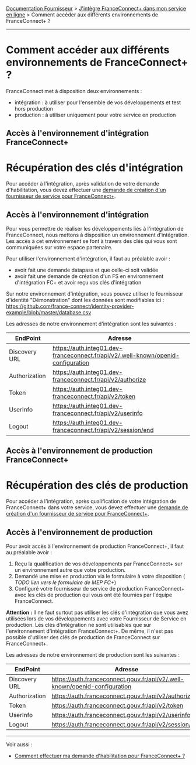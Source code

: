 [Documentation Fournisseur](../README.md) > [J'intègre FranceConnect+ dans mon service en ligne](../README.md#jintègre-franceconnect-dans-mon-service-en-ligne) > Comment accéder aux différents environnements de FranceConnect+ ?

---

# Comment accéder aux différents environnements de FranceConnect+ ?

FranceConnect met à disposition deux environnements : 

- intégration : à utiliser pour l'ensemble de vos développements et test hors production
- production : à utiliser uniquement pour votre service en production


## Accès à l'environnement d'intégration FranceConnect+

# Récupération des clés d'intégration

Pour accéder à l'intégration, après validation de votre demande d'habilitation, vous devez effectuer une [demande de création d'un fournisseur de service pour FranceConnect+](https://www.demarches-simplifiees.fr/commencer/demande-de-creation-d-un-fs-fc-plus).

## Accès à l'environnement d'intégration

Pour vous permettre de réaliser les développements liés à l'intégration de FranceConnect, nous mettons à disposition un environnement d'intégration. Les accès à cet environnement se font à travers des clés qui vous sont communiquées sur votre espace partenaire. 

Pour utiliser l'environnement d'intégration, il faut au préalable avoir : 
- avoir fait une demande datapass et que celle-ci soit validée
- avoir fait une demande de création d'un FS en environnement d'intégration FC+ et avoir reçu vos clés d'intégration

Sur notre environnement d'intégration, vous pouvez utiliser le fournisseur d'identité "Démonstration" dont les données sont modifiables ici : https://github.com/france-connect/identity-provider-example/blob/master/database.csv


Les adresses de notre environnement d'intégration sont les suivantes : 

| EndPoint | Adresse |
| ------ | ------ |
| Discovery URL | https://auth.integ01.dev-franceconnect.fr/api/v2/.well-known/openid-configuration | 
| Authorization | https://auth.integ01.dev-franceconnect.fr/api/v2/authorize |
| Token | https://auth.integ01.dev-franceconnect.fr/api/v2/token | 
| UserInfo | https://auth.integ01.dev-franceconnect.fr/api/v2/userinfo | 
| Logout | https://auth.integ01.dev-franceconnect.fr/api/v2/session/end | 

## Accès à l'environnement de production FranceConnect+

# Récupération des clés de production

Pour accéder à l'intégration, après qualification de votre intégration de FranceConnect+ dans votre service, vous devez effectuer une [demande de création d'un fournisseur de service pour FranceConnect+](https://www.demarches-simplifiees.fr/commencer/demande-de-creation-d-un-fs-fc-plus).

## Accès à l'environnement de production

Pour avoir accès à l'environnement de production FranceConnect+, il faut au préalable avoir : 

1. Reçu la qualification de vos développements par FranceConnect+ sur un environnement autre que votre production. 
2. Demandé une mise en production via le formulaire à votre disposition ( *TODO lien vers le formulaire de MEP FC+*)
3. Configuré votre fournisseur de service de production FranceConnect+ avec les clés de production qui vous ont été fournies par l'équipe FranceConnect. 

**Attention :** Il ne faut surtout pas utiliser les clés d'intégration que vous avez utilisées lors de vos développements avec votre Fournisseur de Service en production. Les clés d'intégration ne sont utilisables que sur l'environnement d'intégration FranceConnect+. De même, il n'est pas possible d'utiliser des clés de production de FranceConnect sur FranceConnect+. 


Les adresses de notre environnement de production sont les suivantes : 

| EndPoint | Adresse |
| ------ | ------ |
| Discovery URL | https://auth.franceconnect.gouv.fr/api/v2/.well-known/openid-configuration | 
| Authorization | https://auth.franceconnect.gouv.fr/api/v2/authorize |
| Token | https://auth.franceconnect.gouv.fr/api/v2/token | 
| UserInfo | https://auth.franceconnect.gouv.fr/api/v2/userinfo | 
| Logout | https://auth.franceconnect.gouv.fr/api/v2/session/end | 


---

Voir aussi :

- [Comment effectuer ma demande d'habilitation pour FranceConnect+ ?](../projet/projet-datapass.md)